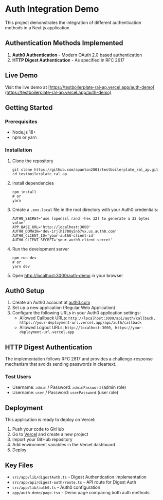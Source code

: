 # Auth Integration Demo

This project demonstrates the integration of different authentication methods in a Next.js application.

## Authentication Methods Implemented

1. **Auth0 Authentication** - Modern OAuth 2.0 based authentication
2. **HTTP Digest Authentication** - As specified in RFC 2617

## Live Demo

Visit the live demo at [https://testboilerplate-ral-ap.vercel.app/auth-demo](https://testboilerplate-ral-ap.vercel.app/auth-demo)

## Getting Started

### Prerequisites

- Node.js 18+
- npm or yarn

### Installation

1. Clone the repository
   ```
   git clone https://github.com/apanton2001/testboilerplate_ral_ap.git
   cd testboilerplate_ral_ap
   ```

2. Install dependencies
   ```
   npm install
   # or
   yarn
   ```

3. Create a `.env.local` file in the root directory with your Auth0 credentials:
   ```
   AUTH0_SECRET='use [openssl rand -hex 32] to generate a 32 bytes value'
   APP_BASE_URL='http://localhost:3000'
   AUTH0_DOMAIN='dev-1rjlhi708y5n67vx.us.auth0.com'
   AUTH0_CLIENT_ID='your-auth0-client-id'
   AUTH0_CLIENT_SECRET='your-auth0-client-secret'
   ```

4. Run the development server
   ```
   npm run dev
   # or
   yarn dev
   ```

5. Open [http://localhost:3000/auth-demo](http://localhost:3000/auth-demo) in your browser

## Auth0 Setup

1. Create an Auth0 account at [auth0.com](https://auth0.com)
2. Set up a new application (Regular Web Application)
3. Configure the following URLs in your Auth0 application settings:
   - Allowed Callback URLs: `http://localhost:3000/api/auth/callback, https://your-deployment-url.vercel.app/api/auth/callback`
   - Allowed Logout URLs: `http://localhost:3000, https://your-deployment-url.vercel.app`

## HTTP Digest Authentication

The implementation follows RFC 2617 and provides a challenge-response mechanism that avoids sending passwords in cleartext.

### Test Users

- Username: `admin` / Password: `adminPassword` (admin role)
- Username: `user` / Password: `userPassword` (user role)

## Deployment

This application is ready to deploy on Vercel:

1. Push your code to GitHub
2. Go to [Vercel](https://vercel.com) and create a new project
3. Import your GitHub repository
4. Add environment variables in the Vercel dashboard
5. Deploy

## Key Files

- `src/app/lib/digestAuth.ts` - Digest Authentication implementation
- `src/app/api/digest-auth/route.ts` - API route for Digest Auth
- `src/app/lib/auth0.ts` - Auth0 configuration
- `app/auth-demo/page.tsx` - Demo page comparing both auth methods

